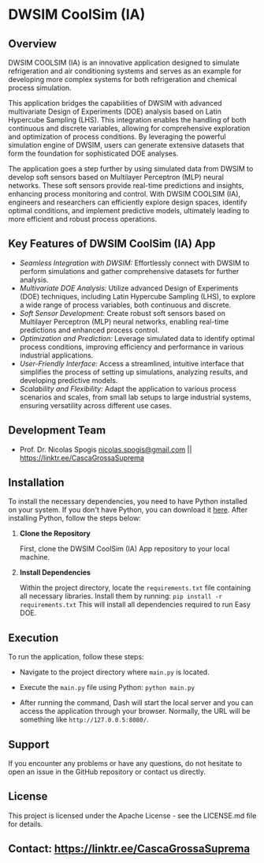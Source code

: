 
# DWSIM CoolSim (IA)
## Overview

DWSIM COOLSIM (IA) is an innovative application designed to simulate refrigeration and air conditioning systems and serves as an example for developing more complex systems for both refrigeration and chemical process simulation.
 
This application bridges the capabilities of DWSIM with advanced multivariate Design of Experiments (DOE) analysis based on Latin Hypercube Sampling (LHS). This integration enables the handling of both continuous and discrete variables, allowing for comprehensive exploration and optimization of process conditions. By leveraging the powerful simulation engine of DWSIM, users can generate extensive datasets that form the foundation for sophisticated DOE analyses.

The application goes a step further by using simulated data from DWSIM to develop soft sensors based on Multilayer Perceptron (MLP) neural networks. These soft sensors provide real-time predictions and insights, enhancing process monitoring and control. With DWSIM COOLSIM (IA), engineers and researchers can efficiently explore design spaces, identify optimal conditions, and implement predictive models, ultimately leading to more efficient and robust process operations.
## Key Features of DWSIM CoolSim (IA) App

- *Seamless Integration with DWSIM:* Effortlessly connect with DWSIM to perform simulations and gather comprehensive datasets for further analysis.
- *Multivariate DOE Analysis:* Utilize advanced Design of Experiments (DOE) techniques, including Latin Hypercube Sampling (LHS), to explore a wide range of process variables, both continuous and discrete.
- *Soft Sensor Development:* Create robust soft sensors based on Multilayer Perceptron (MLP) neural networks, enabling real-time predictions and enhanced process control.
- *Optimization and Prediction:* Leverage simulated data to identify optimal process conditions, improving efficiency and performance in various industrial applications.
- *User-Friendly Interface:* Access a streamlined, intuitive interface that simplifies the process of setting up simulations, analyzing results, and developing predictive models.
- *Scalability and Flexibility:* Adapt the application to various process scenarios and scales, from small lab setups to large industrial systems, ensuring versatility across different use cases.

## Development Team
* Prof. Dr. Nicolas Spogis <nicolas.spogis@gmail.com> || <https://linktr.ee/CascaGrossaSuprema>

## Installation

To install the necessary dependencies, you need to have Python installed on your system. If you don't have Python, you can download it [here](https://www.python.org/downloads/). After installing Python, follow the steps below:

1. **Clone the Repository**

   First, clone the DWSIM CoolSim (IA) App repository to your local machine.

2. **Install Dependencies**

   Within the project directory, locate the `requirements.txt` file containing all necessary libraries. Install them by running: `pip install -r requirements.txt` 
This will install all dependencies required to run Easy DOE.

## Execution

To run the application, follow these steps:

* Navigate to the project directory where `main.py` is located.

* Execute the `main.py` file using Python: `python main.py`

* After running the command, Dash will start the local server and you can access the application through your browser. Normally, the URL will be something like `http://127.0.0.5:8080/`.

## Support

If you encounter any problems or have any questions, do not hesitate to open an issue in the GitHub repository or contact us directly.

##  License
This project is licensed under the Apache License - see the LICENSE.md file for details.

## Contact: https://linktr.ee/CascaGrossaSuprema